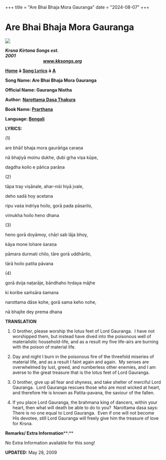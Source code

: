 +++
title = "Are Bhai Bhaja Mora Gauranga"
date = "2024-08-07"
+++

# Are Bhai Bhaja Mora Gauranga
[**![](http://kksongs.org/image_files/image002.jpg)**](http://kksongs.org/)

**_Krsna_** **_Kirtana Songs est. 2001_**                                                                                                                                                      **_www.kksongs.org_**

**[Home](http://kksongs.org/)** **à** **[Song Lyrics](http://kksongs.org/lyrics.html)** **à** **[A](http://kksongs.org/songs/song_a.html)**

**Song Name: Are Bhai Bhaja Mora Gauranga**

**Official Name: Gauranga Nistha**

**Author:** [**Narottama** **Dasa Thakura**](http://kksongs.org/authors/list/narottama.html)

**Book Name: [Prarthana](http://kksongs.org/authors/prarthana.html)**

**Language: [Bengali](http://kksongs.org/language/list/bengali.html)**

**LYRICS:**

(1)

are bhāi! bhaja mora gaurāńga caraṇa

nā bhajiyā moinu dukhe, ḍubi gṛha viṣa kūpe,

dagdha koilo e pāńca parāṇa

(2)

tāpa tray viṣānale, ahar-niśi hiyā jvale,

deho sadā hoy acetana

ripu vaśa indriya hoilo, gorā pada pāsarilo,

vimukha hoilo heno dhana

(3)

heno gorā doyāmoy, chāṛi sab lāja bhoy,

kāya mone lohare śaraṇa

pāmara durmati chilo, tāre gorā uddhārilo,

tārā hoilo patita pāvana

(4)

gorā dvija naṭarāje, bāndhaho hṛdaya mājhe

ki koribe saḿsāra śamana

narottama dāse kohe, gorā sama keho nohe,

nā bhajite dey prema dhana

**TRANSLATION**

1) O brother, please worship the lotus feet of Lord Gauranga.  I have not worshipped them, but instead have dived into the poisonous well of materialistic household-life, and as a result my five life-airs are burning with the poison of material life.

2) Day and night I burn in the poisonous fire of the threefold miseries of material life, and as a result I faint again and again.  My senses are overwhelmed by lust, greed, and numberless other enemies, and I am averse to the great treasure that is the lotus feet of Lord Gauranga.

3) O brother, give up all fear and shyness, and take shelter of merciful Lord Gauranga.  Lord Gauranga rescues those who are most wicked at heart, and therefore He is known as Patita-pavana, the saviour of the fallen.

4) If you place Lord Gauranga, the brahmana king of dancers, within your heart, then what will death be able to do to you?  Narottama dasa says: There is no one equal to Lord Gauranga.  Even if one will not become His devotee, still Lord Gauranga will freely give him the treasure of love for Krsna.

**Remarks/ Extra Information****:**

No Extra Information available for this song!

**UPDATED:** May 28, 2009